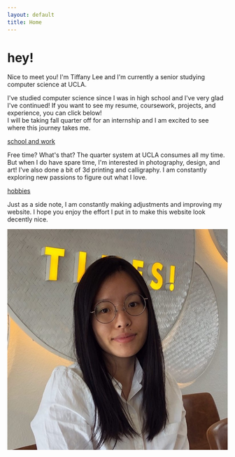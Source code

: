 ```yaml
---
layout: default
title: Home
---
```

<div class="introduction">
	<div class="intro">
		<h1>hey!</h1>
		<p>Nice to meet you! I'm Tiffany Lee and I'm currently a senior studying computer science at UCLA.</p>
		<p>I've studied computer science since I was in high school and I've very glad I've continued! If you want to see my resume, coursework, projects, and experience, you can click below!<br>
		I will be taking fall quarter off for an internship and I am excited to see where this journey takes me.</p>
		<a href="/schoolandwork">school and work</a>
		<p>Free time? What's that? The quarter system at UCLA consumes all my time.<br>
		But when I do have spare time, I'm interested in photography, design, and art! I've also done a bit of 3d printing and calligraphy. I am constantly exploring new passions to figure out what I love.</p>
		<a href="/hobbies">hobbies</a>
		<p>Just as a side note, I am constantly making adjustments and improving my website. I hope you enjoy the effort I put in to make this website look decently nice.</p>
	</div>
	<div class="intropic"><img class="me" src="/assets/images/me.png" alt="me!"></div>
</div>